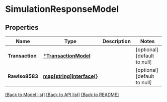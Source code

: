 # SimulationResponseModel

## Properties
Name | Type | Description | Notes
------------ | ------------- | ------------- | -------------
**Transaction** | [***TransactionModel**](transaction_model.md) |  | [optional] [default to null]
**RawIso8583** | [**map[string]interface{}**](interface{}.md) |  | [optional] [default to null]

[[Back to Model list]](../README.md#documentation-for-models) [[Back to API list]](../README.md#documentation-for-api-endpoints) [[Back to README]](../README.md)


